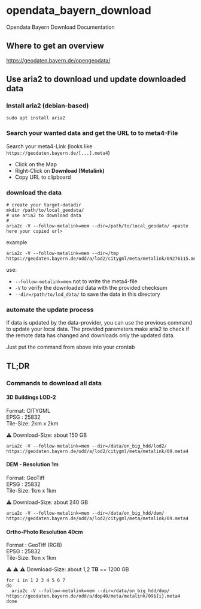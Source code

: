 # opendata_bayern_download
Opendata Bayern Download Documentation

## Where to get an overview

https://geodaten.bayern.de/opengeodata/

## Use aria2 to download und update downloaded data

### Install aria2 (debian-based)

```
sudo apt install aria2
```

### Search your wanted data and get the URL to to meta4-File


Search your meta4-Link (looks like ```https://geodaten.bayern.de/[...].meta4```)
  * Click on the Map
  * Right-Click on **Download (Metalink)**
  * Copy URL to clipboard

### download the data

```
# create your target-datadir
mkdir /path/to/local_geodata/
# use aria2 to download data 
# 
aria2c -V --follow-metalink=mem --dir=/path/to/local_geodata/ <paste here your copied url>

```

example
```
aria2c -V --follow-metalink=mem --dir=/tmp https://geodaten.bayern.de/odd/a/lod2/citygml/meta/metalink/09276115.meta4
```



use:
  * ```--follow-metalink=mem``` not to write the meta4-file
  * ```-V``` to verify the downloaded data with the provided checksum
  * ```--dir=/path/to/lod_data/``` to save the data in this directory

### automate the update process

If data is updated by the data-provider, you can use the previous command to update your local data.
The provided parameters make aria2 to check if the remote data has changed and downloads only the updated data.

Just put the command from above into your crontab


## TL;DR

### Commands to download all data

#### 3D Buildings LOD-2
Format: CITYGML  
EPSG : 25832  
Tile-Size: 2km x 2km

:warning:  Download-Size: about 150 GB
```
aria2c -V --follow-metalink=mem --dir=/data/on_big_hdd/lod2/ https://geodaten.bayern.de/odd/a/lod2/citygml/meta/metalink/09.meta4
```

#### DEM - Resolution 1m
Format: GeoTiff  
EPSG : 25832  
Tile-Size: 1km x 1km

:warning:  Download-Size: about 240 GB
```
aria2c -V --follow-metalink=mem --dir=/data/on_big_hdd/dem/ https://geodaten.bayern.de/odd/a/lod2/citygml/meta/metalink/09.meta4
```

#### Ortho-Photo Resolution 40cm
Format : GeoTiff (RGB)  
EPSG : 25832  
Tile-Size: 1km x 1km 

:warning:  :warning:  :warning: Download-Size: about 1,2 **TB** == 1200 GB
```
for i in 1 2 3 4 5 6 7
do
  aria2c -V --follow-metalink=mem --dir=/data/on_big_hdd/dop/ https://geodaten.bayern.de/odd/a/dop40/meta/metalink/09${i}.meta4
done
```
